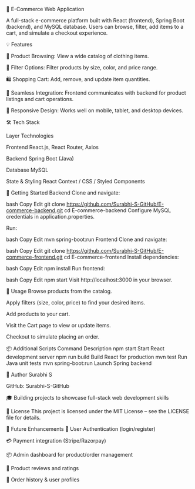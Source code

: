 🛒 E-Commerce Web Application

A full-stack e-commerce platform built with React (frontend), Spring Boot (backend), and MySQL database. Users can browse, filter, add items to a cart, and simulate a checkout experience.

💡 Features

🧩 Product Browsing: View a wide catalog of clothing items.

🧪 Filter Options: Filter products by size, color, and price range.

🛍️ Shopping Cart: Add, remove, and update item quantities.

🔄 Seamless Integration: Frontend communicates with backend for product listings and cart operations.

🔧 Responsive Design: Works well on mobile, tablet, and desktop devices.

🛠️ Tech Stack

Layer	Technologies

Frontend	React.js, React Router, Axios

Backend	Spring Boot (Java)

Database	MySQL

State & Styling	React Context / CSS / Styled Components

🔧 Getting Started
Backend
Clone and navigate:

bash
Copy
Edit
git clone https://github.com/Surabhi-S-GitHub/E-commerce-backend.git
cd E-commerce-backend
Configure MySQL credentials in application.properties.

Run:

bash
Copy
Edit
mvn spring-boot:run
Frontend
Clone and navigate:

bash
Copy
Edit
git clone https://github.com/Surabhi-S-GitHub/E-commerce-frontend.git
cd E-commerce-frontend
Install dependencies:

bash
Copy
Edit
npm install
Run frontend:

bash
Copy
Edit
npm start
Visit http://localhost:3000 in your browser.

🧪 Usage
Browse products from the catalog.

Apply filters (size, color, price) to find your desired items.

Add products to your cart.

Visit the Cart page to view or update items.

Checkout to simulate placing an order.

📦 Additional Scripts
Command	Description
npm start	Start React development server
npm run build	Build React for production
mvn test	Run Java unit tests
mvn spring-boot:run	Launch Spring backend

👤 Author
Surabhi S

GitHub: Surabhi-S-GitHub

🎓 Building projects to showcase full-stack web development skills

📝 License
This project is licensed under the MIT License – see the LICENSE file for details.

👷 Future Enhancements
🔑 User Authentication (login/register)

💳 Payment integration (Stripe/Razorpay)

📦 Admin dashboard for product/order management

💬 Product reviews and ratings

📄 Order history & user profiles

